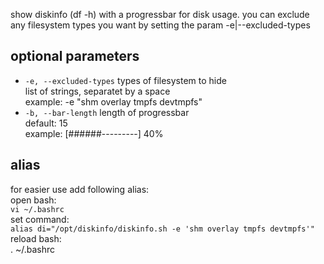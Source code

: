 show diskinfo (df -h) with a progressbar for disk usage. you can
exclude any filesystem types you want by setting the param -e|--excluded-types

## optional parameters
* `-e, --excluded-types`    types of filesystem to hide<br>
                            list of strings, separatet by a space<br>
                            example: -e "shm overlay tmpfs devtmpfs"<br>
* `-b, --bar-length`        length of progressbar<br>
                            default: 15<br>
                            example: [######---------] 40%<br>

## alias
for easier use add following alias:<br>
open bash:<br>
`vi ~/.bashrc`<br>
set command:<br>
`alias di="/opt/diskinfo/diskinfo.sh -e 'shm overlay tmpfs devtmpfs'"`<br>
reload bash:<br>
. ~/.bashrc